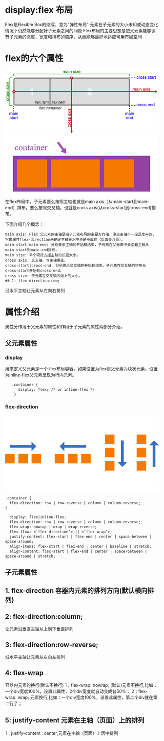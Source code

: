 # display:flex 布局
Flex是Flexible Box的缩写，意为"弹性布局"
元素在子元素的大小未知或动态变化情况下仍然能够分配好子元素之间的间隙
Flex布局的主要思想是使父元素能够调节子元素的高度、宽度和排布的顺序，从而能够最好地适应可用布局空间
# flex的六个属性
![](../pic/4d930014.png)
![](../pic/3edf51b2.png)
在flex布局中，子元素要么按照主轴也就是main axis（从main-start到main-end）排布，要么按照交叉轴，也就是cross axis(从cross-start到cross-end)排布。

下面介绍几个概念：

    main axis: Flex 父元素的主轴是指子元素布局的主要方向轴，注意主轴不一定是水平的，它由属性flex-direction来确定主轴是水平还是垂直的（后面会介绍）。
    main-start|main-end: 分别表示主轴的开始和结束，子元素在父元素中会沿着主轴从main-start到main-end排布。
    main size: 单个项目占据主轴的长度大小。
    cross axis: 交叉轴，与主轴垂直。
    cross-start|cross-end: 分别表示交叉轴的开始和结束。子元素在交叉轴的排布从cross-start开始到cross-end。
    cross size: 子元素在交叉轴方向上的大小。
    ## 1: flex-direction:row; 
沿水平主轴让元素从左向右排列
# 属性介绍
属性分作用于父元素的属性和作用于子元素的属性两部分介绍。 
## 父元素属性
### display
用来定义父元素是一个 flex布局容器。如果设置为flex则父元素为块状元素，设置为inline-flex父元素呈现为行内元素。
``` 
   .container {
      display: flex; /* or inline-flex */
    }
```
### flex-direction
![](../pic/3e88adaf.png)
```
.container {
  flex-direction: row | row-reverse | column | column-reverse;
}
```
      display: flex|inline-flex;
      flex-direction: row | row-reverse | column | column-reverse;
      flex-wrap: nowrap | wrap | wrap-reverse;
      flex-flow: <‘flex-direction’> || <‘flex-wrap’>;
      justify-content: flex-start | flex-end | center | space-between | space-around;
      align-items: flex-start | flex-end | center | baseline | stretch;
      align-content: flex-start | flex-end | center | space-between | space-around | stretch;
## 子元素属性
## 1. flex-direction 容器内元素的排列方向(默认横向排列)
 
## 2: flex-direction:column; 
让元素沿垂直主轴从上到下垂直排列
 
 
## 3: flex-direction:row-reverse;
沿水平主轴让元素从右向左排列
 
## 4: flex-wrap 
容器内元素的换行(默认不换行)
1：flex-wrap: nowrap; 
(默认)元素不换行,比如：一个div宽度100%，设置此属性，2个div宽度就自动变成各50%；
2：flex-wrap: wrap;
 元素换行,比如：一个div宽度100%，设置此属性，第二个div就在第二行了； 
## 5: justify-content 元素在主轴（页面）上的排列
1：justify-content : center;元素在主轴（页面）上居中排列

